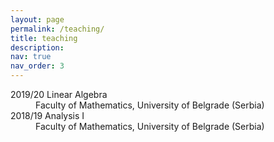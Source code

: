 ```yaml
---
layout: page
permalink: /teaching/
title: teaching
description:
nav: true
nav_order: 3
---
```


<dl>
  <dt>2019/20 Linear Algebra</dt>
  <dd>Faculty of Mathematics, University of Belgrade (Serbia)</dd>
  <dt>2018/19 Analysis I</dt>
  <dd>Faculty of Mathematics, University of Belgrade (Serbia)</dd>
</dl>
